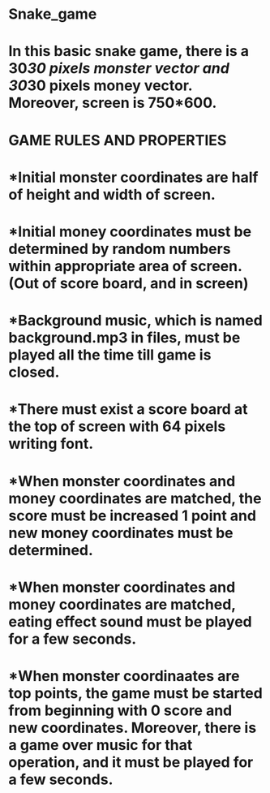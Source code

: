 # Snake_game
# In this basic snake game, there is a 30*30 pixels monster vector and 30*30 pixels money vector. Moreover, screen is 750*600.
# GAME RULES AND PROPERTIES
# *Initial monster coordinates are half of height and width of screen.
# *Initial money coordinates must be determined by random numbers within appropriate area of screen.(Out of score board, and in screen)
# *Background music, which is named background.mp3 in files, must be played all the time till game is closed.
# *There must exist a score board at the top of screen with 64 pixels writing font. 
# *When monster coordinates and money coordinates are matched, the score must be increased 1 point and new money coordinates must be determined.
# *When monster coordinates and money coordinates are matched, eating effect sound must be played for a few seconds.
# *When monster coordinaates are top points, the game must be started from beginning with 0 score and new coordinates. Moreover, there is a game over music for that operation, and it must be played for a few seconds.
